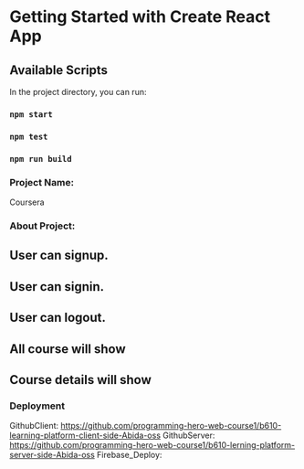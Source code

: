 # Getting Started with Create React App

## Available Scripts

In the project directory, you can run:

### `npm start`

### `npm test`

### `npm run build`


### Project Name:
Coursera

### About Project:
## User can signup.
## User can signin.
## User can logout.
## All course will show
## Course details will show





### Deployment

GithubClient: https://github.com/programming-hero-web-course1/b610-learning-platform-client-side-Abida-oss
GithubServer: https://github.com/programming-hero-web-course1/b610-lerning-platform-server-side-Abida-oss
Firebase_Deploy:
